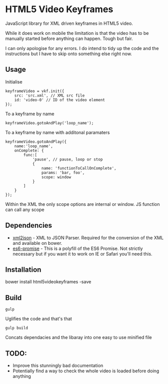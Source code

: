 # HTML5 Video Keyframes

JavaScript library for XML driven keyframes in HTML5 video.

While it does work on mobile the limitation is that the video has to be manually started before anything can happen. Tough but fair.

I can only apologise for any errors. I do intend to tidy up the code and the instructions but I have to skip onto something else right now.

## Usage
Initialise
```
keyframeVideo = vkf.init({
	src: 'src.xml', // XML src file
	id: 'video-0' // ID of the video element
});	
```
To a keyframe by name
```
keyframeVideo.gotoAndPlay('loop_name');
```
To a keyframe by name with additonal paramaters
```
keyframeVideo.gotoAndPlay({
	name:'loop_name',
	onComplete: {
		func:[
			'pause', // pause, loop or stop
			{
				name: 'functionToCallOnComplete',
				params: 'bar, foo',
				scope: window
			}
		]					
	}
});
```
Within the XML the only scope options are internal or window. JS function can call any scope

## Dependencies

* [xml2json](https://github.com/ron-liu/xml2json) - XML to JSON Parser. Required for the conversion of the XML and available on bower.
* [es6-promise](https://github.com/components/es6-promise) - This is a polyfill of the ES6 Promise. Not strictly necessary but if you want it to work on IE or Safari you'll need this.

## Installation

bower install html5videokeyframes -save

## Build
```
gulp
```
Uglifies the code and that's that

```
gulp build 
```
Concats dependacies and the libaray into one easy to use minified file

## TODO:

* Improve this stunningly bad documentation
* Potentially find a way to check the whole video is loaded before doing anything